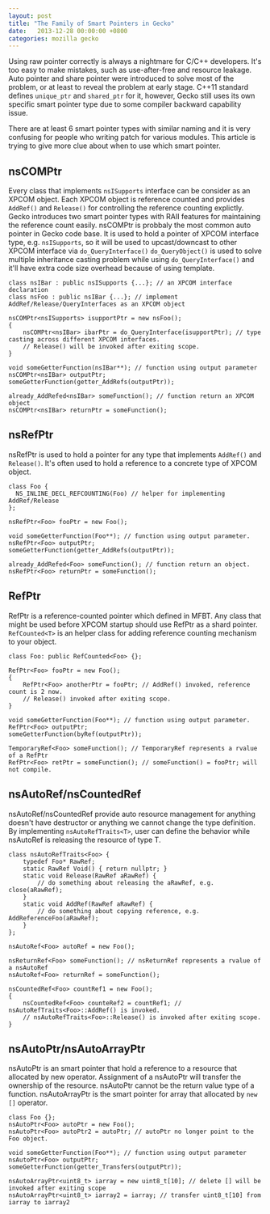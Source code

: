 ```yaml
---
layout: post
title: "The Family of Smart Pointers in Gecko"
date:   2013-12-28 00:00:00 +0800
categories: mozilla gecko
---
```


Using raw pointer correctly is always a nightmare for C/C++ developers. It's too easy to make mistakes, such as use-after-free and resource leakage.
Auto pointer and share pointer were introduced to solve most of the problem, or at least to reveal the problem at early stage.
C++11 standard defines `unique_ptr` and `shared_ptr` for it, however, Gecko still uses its own specific smart pointer type due to some compiler backward capability issue.

There are at least 6 smart pointer types with similar naming and it is very confusing for people who writing patch for various modules.
This article is trying to give more clue about when to use which smart pointer.

nsCOMPtr
--------
Every class that implements `nsISupports` interface can be consider as an XPCOM object.
Each XPCOM object is reference counted and provides `AddRef()` and `Release()` for controlling the reference counting explictly.
Gecko introduces two smart pointer types with RAII features for maintaining the reference count easily.
nsCOMPtr is probbaly the most common auto pointer in Gecko code base.
It is used to hold a pointer of XPCOM interface type, e.g. `nsISupports`, so it will be used to upcast/downcast to other XPCOM interface via `do_QueryInterface()`
`do_QueryObject()` is used to solve multiple inheritance casting problem while using `do_QueryInterface()` and it'll have extra code size overhead because of using template.

    class nsIBar : public nsISupports {...}; // an XPCOM interface declaration
    class nsFoo : public nsIBar {...}; // implement AddRef/Release/QueryInterfaces as an XPCOM object

    nsCOMPtr<nsISupports> isupportPtr = new nsFoo();
    {
        nsCOMPtr<nsIBar> ibarPtr = do_QueryInterface(isupportPtr); // type casting across different XPCOM interfaces.
        // Release() will be invoked after exiting scope.
    }

    void someGetterFunction(nsIBar**); // function using output parameter
    nsCOMPtr<nsIBar> outputPtr;
    someGetterFunction(getter_AddRefs(outputPtr));

    already_AddRefed<nsIBar> someFunction(); // function return an XPCOM object
    nsCOMPtr<nsIBar> returnPtr = someFunction();

nsRefPtr
--------
nsRefPtr is used to hold a pointer for any type that implements `AddRef()` and `Release()`.
It's often used to hold a reference to a concrete type of XPCOM object.

    class Foo {
      NS_INLINE_DECL_REFCOUNTING(Foo) // helper for implementing AddRef/Release
    };

    nsRefPtr<Foo> fooPtr = new Foo();

    void someGetterFunction(Foo**); // function using output parameter.
    nsRefPtr<Foo> outputPtr;
    someGetterFunction(getter_AddRefs(outputPtr));

    already_AddRefed<Foo> someFunction(); // function return an object.
    nsRefPtr<Foo> returnPtr = someFunction();

RefPtr
------
RefPtr is a reference-counted pointer which defined in MFBT.
Any class that might be used before XPCOM startup should use RefPtr as a shard pointer.
`RefCounted<T>` is an helper class for adding reference counting mechanism to your object.

    class Foo: public RefCounted<Foo> {};

    RefPtr<Foo> fooPtr = new Foo();
    {
        RefPtr<Foo> anotherPtr = fooPtr; // AddRef() invoked, reference count is 2 now.
        // Release() invoked after exiting scope.
    }

    void someGetterFunction(Foo**); // function using output parameter.
    RefPtr<Foo> outputPtr;
    someGetterFunction(byRef(outputPtr));

    TemporaryRef<Foo> someFunction(); // TemporaryRef represents a rvalue of a RefPtr
    RefPtr<Foo> retPtr = someFunction(); // someFunction() = fooPtr; will not compile.

nsAutoRef/nsCountedRef
----------------------
nsAutoRef/nsCountedRef provide auto resource management for anything doesn't have destructor or anything we cannot change the type definition.
By implementing `nsAutoRefTraits<T>`, user can define the behavior while nsAutoRef is releasing the resource of type T.

    class nsAutoRefTraits<Foo> {
        typedef Foo* RawRef;
        static RawRef Void() { return nullptr; }
        static void Release(RawRef aRawRef) {
            // do something about releasing the aRawRef, e.g. close(aRawRef);
        }
        static void AddRef(RawRef aRawRef) {
            // do something about copying reference, e.g. AddReferenceFoo(aRawRef);
        }
    };

    nsAutoRef<Foo> autoRef = new Foo();

    nsReturnRef<Foo> someFunction(); // nsReturnRef represents a rvalue of a nsAutoRef
    nsAutoRef<Foo> returnRef = someFunction();

    nsCountedRef<Foo> countRef1 = new Foo();
    {
        nsCountedRef<Foo> counteRef2 = countRef1; // nsAutoRefTraits<Foo>::AddRef() is invoked.
        // nsAutoRefTraits<Foo>::Release() is invoked after exiting scope.
    }

nsAutoPtr/nsAutoArrayPtr
------------------------
nsAutoPtr is an smart pointer that hold a reference to a resource that allocated by new operator.
Assignment of a nsAutoPtr will transfer the ownership of the resource.
nsAutoPtr cannot be the return value type of a function.
nsAutoArrayPtr is the smart pointer for array that allocated by `new []` operator.

    class Foo {};
    nsAutoPtr<Foo> autoPtr = new Foo();
    nsAutoPtr<Foo> autoPtr2 = autoPtr; // autoPtr no longer point to the Foo object.

    void someGetterFunction(Foo**); // function using output parameter
    nsAutoPtr<Foo> outputPtr;
    someGetterFunction(getter_Transfers(outputPtr));

    nsAutoArrayPtr<uint8_t> iarray = new uint8_t[10]; // delete [] will be invoked after exiting scope
    nsAutoArrayPtr<uint8_t> iarray2 = iarray; // transfer uint8_t[10] from iarray to iarray2


